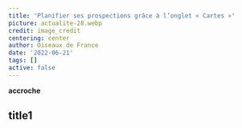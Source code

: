 ```yaml
---
title: 'Planifier ses prospections grâce à l’onglet « Cartes »'
picture: actualite-28.webp
credit: image_credit
centering: center
author: Oiseaux de France
date: '2022-06-21'
tags: []
active: false
---
```


**accroche**

## title1
